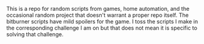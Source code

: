 This is a repo for random scripts from games, home automation, and the occasional random project that doesn't warrant a proper repo itself. The bitburner scripts have mild spoilers for the game. I toss the scripts I make in the corresponding challenge I am on but that does not mean it is specific to solving that challenge. 
